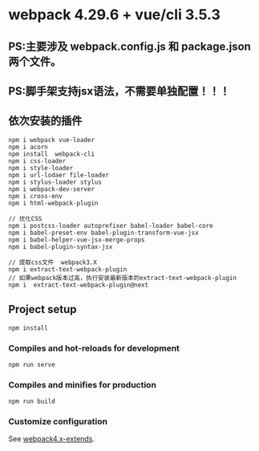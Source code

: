 # webpack 4.29.6 + vue/cli 3.5.3
## PS:主要涉及 webpack.config.js 和 package.json 两个文件。
## PS:脚手架支持jsx语法，不需要单独配置！！！
## 依次安装的插件
```
npm i webpack vue-loader
npm i acorn
npm install  webpack-cli
npm i css-loader  
npm i style-loader
npm i url-lodaer file-loader  
npm i stylus-loader stylus
npm i webpack-dev-server
npm i cross-env
npm i html-webpack-plugin

// 优化CSS
npm i postcss-loader autoprefixer babel-loader babel-core   
npm i babel-preset-env babel-plugin-transform-vue-jsx
npm i babel-helper-vue-jsx-merge-props
npm i babel-plugin-syntax-jsx

// 提取css文件  webpack3.X
npm i extract-text-webpack-plugin
// 如果webpack版本过高，执行安装最新版本的extract-text-webpack-plugin
npm i  extract-text-webpack-plugin@next
```

## Project setup
```
npm install
```

### Compiles and hot-reloads for development
```
npm run serve
```

### Compiles and minifies for production
```
npm run build
```



### Customize configuration
See [webpack4.x-extends](https://cli.vuejs.org/config/).
